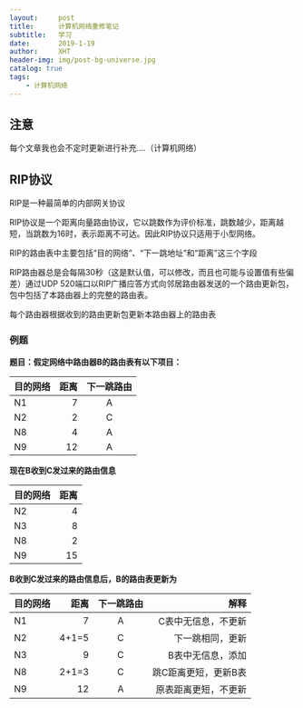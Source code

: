 ```yaml
---
layout:     post
title:      计算机网络重修笔记
subtitle:   学习
date:       2019-1-19
author:     XHT
header-img: img/post-bg-universe.jpg
catalog: true
tags:
    - 计算机网络
---
```

## 注意
每个文章我也会不定时更新进行补充....（计算机网络）

## RIP协议

RIP是一种最简单的内部网关协议

RIP协议是一个距离向量路由协议，它以跳数作为评价标准，跳数越少，距离越短，当跳数为16时，表示距离不可达。因此RIP协议只适用于小型网络。

RIP的路由表中主要包括“目的网络”、“下一跳地址”和“距离”这三个字段

RIP路由器总是会每隔30秒（这是默认值，可以修改，而且也可能与设置值有些偏差）通过UDP 520端口以RIP广播应答方式向邻居路由器发送的一个路由更新包，包中包括了本路由器上的完整的路由表。

每个路由器根据收到的路由更新包更新本路由器上的路由表

### 例题

**题目：假定网络中路由器B的路由表有以下项目：**


| 目的网络     | 距离    |  下一跳路由  |
| --------   | -----:   | :----: |
| N1       | 7      |   	A   |
| N2       |2     |   C   |
|N8   |  4 |   A|
|N9   | 12  | A  |

**现在B收到C发过来的路由信息**

| 目的网络     | 距离    |
| --------   | -----:   |
|  N2 |  	4 |   
|N3   | 8  |     
|N8   |  2 |   
|N9   | 15  |

**B收到C发过来的路由信息后，B的路由表更新为**

| 目的网络     | 距离    |  下一跳路由  |解释|
| --------   | -----:   | :----: |-------:|
|  N1 |7   |A   | C表中无信息，不更新|
|N2   | 4+1=5  |C   | 下一跳相同，更新  |
|N3   |9  |C   |  B表中无信息，添加 |
| N8  |2+1=3   |C   |跳C距离更短，更新B表   |
|N9   | 12  | A  |原表距离更短，不更新|
